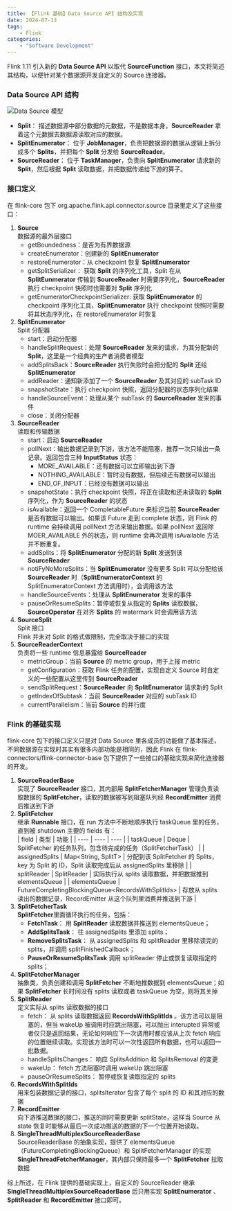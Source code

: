 ```yaml
---
title: 【Flink 基础】Data Source API 结构及实现
date: 2024-07-13
tags:
    - Flink 
categories:
    - "Software Development"
---
```

Flink 1.11 引入新的 **Data Source API** 以取代 **SourceFunction** 接口，本文将简述其结构，以便针对某个数据源开发自定义的 Source 连接器。
<!--more-->
### Data Source API 结构
![Data Source 模型](https://nightlies.apache.org/flink/flink-docs-master/fig/source_components.svg)
- **Split**： 描述数据源中部分数据的元数据，不是数据本身，**SourceReader** 拿着这个元数据去数据源读取对应的数据。
- **SplitEnumerator**： 位于 **JobManager**，负责把数据源的数据从逻辑上拆分成多个 **Splits**，并把每个 **Split** 分发给 **SourceReader**。
- **SourceReader**： 位于 **TaskManager**，负责向 **SplitEnumerator** 请求新的 **Split**，然后根据 **Split** 读取数据，并把数据传递给下游的算子。

### 接口定义
在 flink-core 包下 org.apache.flink.api.connector.source 目录里定义了这些接口：
1. **Source**   
数据源的最外层接口
    - getBoundedness：是否为有界数据源
    - createEnumerator：创建新的 **SplitEnumerator**
    - restoreEnumerator：从 checkpoint 恢复 **SplitEnumerator**
    - getSplitSerializer： 获取 **Split** 的序列化工具，Split 在从 **SplitEunmerator** 传输到 **SourceReader** 时需要序列化，**SourceReader** 执行 checkpoint 快照时也需要对 **Split** 序列化
    - getEnumeratorCheckpointSerializer: 获取 **SplitEnumerator** 的 checkpoint 序列化工具，**SplitEnumerator** 执行 checkpoint 快照时需要将其状态序列化，在 restoreEnumerator 时恢复
2. **SplitEnumerator**   
Split 分配器
    - start：启动分配器
    - handleSplitRequest：处理 **SourceReader** 发来的请求，为其分配新的 **Split**，这里是一个经典的生产者消费者模型
    - addSplitsBack：**SourceReader** 执行失败时会把分配的 **Split** 还给 **SplitEnumerator**
    - addReader：通知新添加了一个 **SourceReader** 及其对应的 subTask ID
    - snapshotState：执行 checkpoint 快照，返回分配器的状态序列化结果
    - handleSourceEvent：处理从某个 subTask 的 **SourceReader** 发来的事件
    - close：关闭分配器
3. **SourceReader**   
读取和传输数据
    - start：启动 **SourceReader**
    - pollNext：输出数据记录到下游，该方法不能阻塞，推荐一次只输出一条记录。返回包含三种 **InputStatus** 状态：
        - MORE_AVAILABLE：还有数据可以立即输出到下游
        - NOTHING_AVAILABLE：暂时没有数据，但后续还有数据可以输出
        - END_OF_INPUT：已经没有数据可以输出
    - snapshotState：执行 checkpoint 快照，将正在读取和还未读取的 **Split** 序列化，作为 **SourceReader** 的状态
    - isAvailable：返回一个 CompletableFuture 来标识当前 **SourceReader** 是否有数据可以输出。如果该 Future 走到 complete 状态，则 Flink 的 runtime 会持续调用 pollNext 方法来输出数据。如果 pollNext 返回除 MOER_AVAILABLE 外的状态，则 runtime 会再次调用 isAvailable 方法并不断重复。
    - addSplits：将 **SplitEnumerator** 分配的新 **Split** 发送到该 **SourceReader**
    - notiFyNoMoreSplits：当 **SplitEnumerator** 没有更多 Split 可以分配给该 **SourceReader** 时（**SplitEnumeratorContext** 的 SplitEnumeratorContext 方法调用时），会调用该方法
    - handleSourceEvents：处理从 **SplitEnumerator** 发来的事件
    - pauseOrResumeSplits：暂停或恢复从指定的 **Splits** 读取数据，**SourceOperator** 在对齐 **Splits** 的 watermark 时会调用该方法
4. **SourceSplit**   
Split 接口   
    Flink 并未对 Split 的格式做限制，完全取决于接口的实现
5. **SourceReaderContext**   
负责将一些 runtime 信息暴露给 **SourceReader**
    - metricGroup：当前 **Source** 的 metric group，用于上报 metric
    - getConfiguration：获取 Flink 任务的配置，实现自定义 Source 时自定义的一些配置从这里传到 **SourceReader**
    - sendSplitRequest：**SourceReader** 向 **SplitEnumerator** 请求新的 Split
    - getIndexOfSubtask：当前 **SourceReader** 对应的 subTask ID
    - currentParallelism：当前 **Source** 的并行度

### Flink 的基础实现
flink-core 包下的接口定义只是对 Data Source 里各成员的功能做了基本描述，不同数据源在实现时其实有很多内部功能是相同的，因此 Flink 在 flink-connectors/flink-connector-base 包下提供了一些接口的基础实现来简化连接器的开发。
1. **SourceReaderBase**   
实现了 **SourceReader** 接口，其内部用 **SplitFetcherManager** 管理负责读取数据的 **SplitFetcher**，读取的数据被写到阻塞队列经 **RecordEmitter** 消费后推送到下游
2. **SplitFetcher**   
继承 **Runnable** 接口，在 run 方法中不断地顺序执行 taskQueue 里的任务，直到被 shutdown 
主要的 fields 有：   
| field | 类型 | 功能 |
| ---- | ---- | ---- |
| taskQueue | Deque<SplitFetcherTask> | SplitFetcher 的任务队列，包含待完成的任务（SplitFetcherTask） |
| assignedSplits | Map<String, SplitT> | 分配到该 SplitFetcher 的 Splits，key 为 Split 的 ID，Split 读取完成后从 assignedSplits 里移除 |
| splitReader | SplitReader | 实际执行从 splits 读取数据，并把数据推到 elementsQueue |
| elementsQueue | FutureCompletingBlockingQueue<RecordsWithSplitIds<E>> | 存放从 splits 读出的数据记录，RecordEmitter 从这个队列里消费并推送到下游 |
3. **SplitFetcherTask**   
**SplitFetcher**里面循环执行的任务，包括：
    - **FetchTask**： 用 **SplitReader** 读取数据并推送到 elementsQueue；
    - **AddSplitsTask**： 往 assignedSplits 里添加 splits；
    - **RemoveSplitsTask**： 从 assignedSplits 和 splitReader 里移除读完的 splits，并调用 splitFinishedCallback；
    - **PauseOrResumeSplitsTask** 调用 splitReader 停止或恢复读取指定的 splits；
4. **SplitFetcherManager**   
抽象类，负责创建和调用 **SplitFetcher** 不断地推数据到 elementsQueue；如果 **SplitFetcher** 长时间没有 splits 读取或者 taskQueue 为空，则将其关掉
5. **SplitReader**   
定义实际从 splits 读取数据的接口
    - fetch： 从 splits 读取数据返回 **RecordsWithSplitIds** 。该方法可以是阻塞的，但当 wakeUp 被调用时应跳出阻塞，可以抛出 interupted 异常或者仅只是返回结果，无论如何响应下一次调用时都应该从上次 fetch 响应的位置继续读取。实现该方法时可以一次性返回所有数据，也可以返回一批数据。
    - handleSplitsChanges： 响应 SplitsAddition 和 SplitsRemoval 的变更
    - wakeUp： fetch 方法阻塞时调用 wakeUp 跳出阻塞
    - pauseOrResumeSplits： 暂停或恢复读取指定的 splits
6. **RecordsWithSplitIds**   
用来包装数据记录的接口，splitsIterator 包含了每个 split 的 ID 和其对应的数据
7. **RecordEmitter**   
向下游推送数据的接口，推送的同时需要更新 splitState，这样当 Source 从 state 恢复时能够从最后一次成功推送的数据的下一个位置开始读取。
8. **SingleThreadMultiplexSourceReaderBase**   
SourceReaderBase 的抽象实现，提供了 elementsQueue （FutureCompletingBlockingQueue）和 SplitFetcherManager 的实现 **SingleThreadFetcherManager**，其内部只保持最多一个 **SplitFetcher** 拉取数据

综上所述，在 Flink 提供的基础实现上，自定义的 SourceReader 继承 **SingleThreadMultiplexSourceReaderBase** 后只用实现 **SplitEnumerator** 、 **SplitReader** 和 **RecordEmitter** 接口即可。